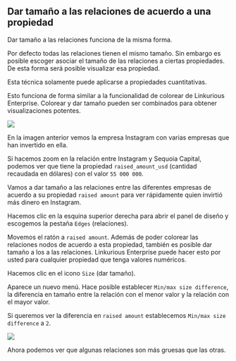 ## Dar tamaño a las relaciones de acuerdo a una propiedad

Dar tamaño a las relaciones funciona de la misma forma.

Por defecto todas las relaciones tienen el mismo tamaño. Sin embargo es posible escoger asociar el tamaño de las relaciones a ciertas propiedades. De esta forma será posible visualizar esa propiedad.

Esta técnica solamente puede aplicarse a propiedades cuantitativas.

Esto funciona de forma similar a la funcionalidad de colorear de Linkurious Enterprise. Colorear y dar tamaño pueden ser combinados para obtener visualizaciones potentes.

![](https://github.com/Linkurious/linkurious-enterprise-manual/raw/master/en/style/PriceZoom.png)

En la imagen anterior vemos la empresa Instagram con varias empresas que han invertido en ella.

Si hacemos zoom en la relación entre Instagram y Sequoia Capital, podemos ver que tiene la propiedad ```raised_amount_usd``` (cantidad recaudada en dólares) con el valor ```55 000 000```.

Vamos a dar tamaño a las relaciones entre las diferentes empresas de acuerdo a su propiedad ```raised amount``` para ver rápidamente quien invirtió más dinero en Instagram.

Hacemos clic en la esquina superior derecha para abrir el panel de diseño y escogemos la pestaña ```Edges``` (relaciones).

Movemos el ratón a ```raised amount```. Además de poder colorear las relaciones nodos de acuerdo a esta propiedad, también es posible dar tamaño a los a las relaciones. Linkurious Enterprise puede hacer esto por usted para cualquier propiedad que tenga valores numéricos.

Hacemos clic en el icono ```Size``` (dar tamaño).

Aparece un nuevo menú. Hace posible establecer ```Min/max size difference```, la diferencia en tamaño entre la relación con el menor valor y la relación con el mayor valor.

Si queremos ver la diferencia en ```raised amount``` establecemos ```Min/max size difference``` a ```2```.

![](https://github.com/Linkurious/linkurious-enterprise-manual/raw/master/en/style/TailleEdges.png)

Ahora podemos ver que algunas relaciones son más gruesas que las otras.


